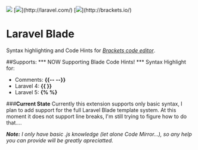 <img src="http://img.shields.io/badge/version-0.2.1-green.svg?style=flat-square">
[<img src="http://img.shields.io/badge/Laravel-Blade Template-red.svg?style=flat-square">](http://laravel.com/)
[<img src="http://img.shields.io/badge/Brackets-code editor-blue.svg?style=flat-square">](http://brackets.io/)

Laravel Blade
=============
Syntax highlighting and Code Hints for [*Brackets code editor*](http://brackets.io/).

##Supports:
*** NOW Supporting Blade Code Hints! ***
Syntax Highlight for:

* Comments: **{{-- --}}**
* Laravel 4: **{{  }}**
* Laravel 5: **{%  %}**

###**Current State**
Currently this extension supports only basic syntax, I plan to add support for the full Laravel Blade template system.
At this moment it does not support line breaks, I'm still trying to figure how to do that....

***Note:*** *I only have basic .js knowledge (let alone Code Mirror...), so any help you can provide will be greatly apreciatted.*
